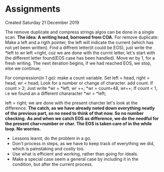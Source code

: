 # Assignments
Created Saturday 21 December 2019

The remove duplicate and compress strings algos can be done in a single scan.
**The idea: A writing head, borrowed from COA.**
For remove duplicate:
Make a left and a rigth pointer, the left will indicate the current (which has not yet been written).
Find a diffrent letter(it could be EOS), just write the *left to wr
left =right, coz we are done with the currnt letter, let's start with the different letter found(EOS case has been handled).
 Move wr by 1, for a fresh writing.
The next iteration begins, if we had reached EOS, we stop, else we continue;

For compression(in 1 go):
make a count variable.
Set left = head, right = head, wr = head;
Look for a number or change of character. add count.
If count > 2;
Just write *wr = *left, wr ++;
*wr = count+48, wr++; 
If count < 1, i.e we found an a different chararacter
*wr = *left;
	
left = right; we are done with the present  charcter let's look at the difference.
**The catch, as we have already noted down everything neatly of the previous part, so no need to think of that now. So no number checking.**
**As and when we catch EOS as difference, we do the needful for the present char+number or char. The EOS is taken care of in the while loop. No worries.**


* Lessons learnt, do the problem in a go.
* Don't process in steps, as we have to keep track of everything we did, which is painstaking and costly too. 
* Use what is efficient and working, rather than going for ideals.
* Make a special case seem a general case by including it in the condition, but after the current process.





